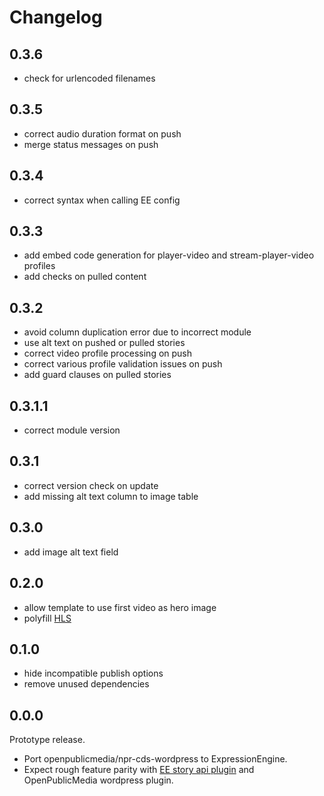 # Changelog

## 0.3.6

- check for urlencoded filenames

## 0.3.5

- correct audio duration format on push
- merge status messages on push

## 0.3.4

- correct syntax when calling EE config

## 0.3.3

- add embed code generation for player-video and stream-player-video profiles
- add checks on pulled content

## 0.3.2

- avoid column duplication error due to incorrect module
- use alt text on pushed or pulled stories
- correct video profile processing on push
- correct various profile validation issues on push
- add guard clauses on pulled stories

## 0.3.1.1

- correct module version

## 0.3.1

- correct version check on update
- add missing alt text column to image table

## 0.3.0

- add image alt text field

## 0.2.0

- allow template to use first video as hero image
- polyfill [HLS](https://github.com/video-dev/hls.js/)

## 0.1.0

- hide incompatible publish options
- remove unused dependencies

## 0.0.0

Prototype release.

- Port openpublicmedia/npr-cds-wordpress to ExpressionEngine.
- Expect rough feature parity with [EE story api plugin](willpublicmedia/npr-api-expressionengine) and OpenPublicMedia wordpress plugin.
